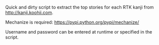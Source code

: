 Quick and dirty script to extract the top stories for each RTK kanji from http://kanji.koohii.com.

Mechanize is required:
https://pypi.python.org/pypi/mechanize/

Username and password can be entered at runtime or specified in the script.

